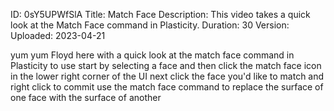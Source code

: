 ID: 0sY5UPWfSlA
Title: Match Face
Description: This video takes a quick look at the Match Face command in Plasticity.
Duration: 30
Version: 
Uploaded: 2023-04-21

yum yum
Floyd here with a quick look at the
match face command in Plasticity to use
start by selecting a face and then click
the match face icon in the lower right
corner of the UI next click the face
you'd like to match and right click to
commit use the match face command to
replace the surface of one face with the
surface of another